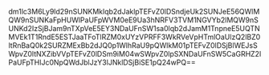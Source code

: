 dm1lc3M6Ly9ld29nSUNKMklqb2dJaklpTEFvZ0lDSndjeUk2SUNJeE56QWlMQW9nSUNKaFpHUWlPaUFpWVM0eE9Ua3hNRFV3TVM1NGVYb2lMQW9nSUNKd2IzSjBJam9nTXpVeE5EY3NDaUFnSW1sa0lqb2dJamM1TnpneE5UQTNMVEk1T1RndE5ESTJaaTFoTlRZM0xUYzVPRFF3WkRVeVpHTmlOaUlzQ2lBZ0ltRnBaQ0k2SURZMExBb2dJQ0p1WlhRaU9pQWlkM01pTEFvZ0lDSjBlWEJsSWpvZ0ltNXZibVVpTEFvZ0lDSm9iM04wSWpvZ0lpSXNDaUFnSW5CaGRHZ2lPaUFpTHlJc0NpQWdJblJzY3lJNklDSjBiSE1pQ24wPQ==
